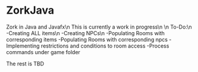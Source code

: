 # ZorkJava
Zork in Java and Javafx\n
This is currently a work in progress\n
\n
To-Do:\n
-Creating ALL items\n
-Creating NPCs\n
-Populating Rooms with corresponding items
-Populating Rooms with corresponding npcs
-Implementing restrictions and conditions to room access
-Process commands under game folder

The rest is TBD

